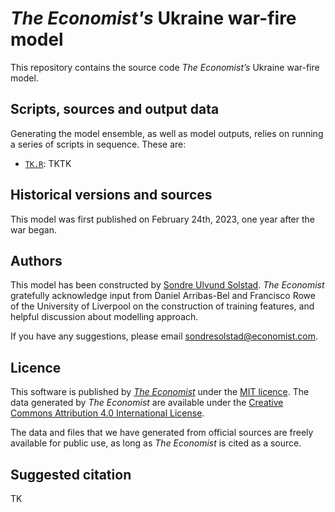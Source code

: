 # *The Economist's* Ukraine war-fire model

This repository contains the source code *The Economist’s* Ukraine war-fire model. 

## Scripts, sources and output data

Generating the model ensemble, as well as model outputs, relies on running a series of scripts in sequence. These are:

* [`TK.R`](scripts/TK.R):  TKTK

## Historical versions and sources

This model was first published on February 24th, 2023, one year after the war began. 

## Authors

This model has been constructed by [Sondre Ulvund Solstad](https://twitter.com/sondreus). *The Economist* gratefully acknowledge input from Daniel Arribas-Bel and Francisco Rowe of the University of Liverpool on the construction of training features, and helpful discussion about modelling approach.

If you have any suggestions, please email [sondresolstad@economist.com](mailto:sondresolstad@economist.com).

## Licence

This software is published by [*The Economist*](https://www.economist.com) under the [MIT licence](https://opensource.org/licenses/MIT). The data generated by *The Economist* are available under the [Creative Commons Attribution 4.0 International License](https://creativecommons.org/licenses/by/4.0/).

The data and files that we have generated from official sources are freely available for public use, as long as *The Economist* is cited as a source.

## Suggested citation
TK
